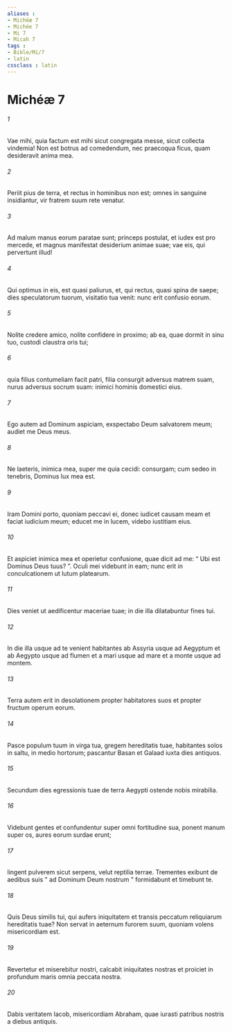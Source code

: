 ```yaml
---
aliases : 
- Michéæ 7
- Michée 7
- Mi 7
- Micah 7
tags : 
- Bible/Mi/7
- latin
cssclass : latin
---
```


# Michéæ 7

###### 1
Vae mihi, quia factum est mihi sicut congregata messe, sicut collecta vindemia! Non est botrus ad comedendum, nec praecoqua ficus, quam desideravit anima mea.
###### 2
Periit pius de terra, et rectus in hominibus non est; omnes in sanguine insidiantur, vir fratrem suum rete venatur.
###### 3
Ad malum manus eorum paratae sunt; princeps postulat, et iudex est pro mercede, et magnus manifestat desiderium animae suae; vae eis, qui pervertunt illud!
###### 4
Qui optimus in eis, est quasi paliurus, et, qui rectus, quasi spina de saepe; dies speculatorum tuorum, visitatio tua venit: nunc erit confusio eorum.
###### 5
Nolite credere amico, nolite confidere in proximo; ab ea, quae dormit in sinu tuo, custodi claustra oris tui;
###### 6
quia filius contumeliam facit patri, filia consurgit adversus matrem suam, nurus adversus socrum suam: inimici hominis domestici eius.
###### 7
Ego autem ad Dominum aspiciam, exspectabo Deum salvatorem meum; audiet me Deus meus.
###### 8
Ne laeteris, inimica mea, super me quia cecidi: consurgam; cum sedeo in tenebris, Dominus lux mea est.
###### 9
Iram Domini porto, quoniam peccavi ei, donec iudicet causam meam et faciat iudicium meum; educet me in lucem, videbo iustitiam eius.
###### 10
Et aspiciet inimica mea et operietur confusione, quae dicit ad me: “ Ubi est Dominus Deus tuus? ”. Oculi mei videbunt in eam; nunc erit in conculcationem ut lutum platearum.
###### 11
Dies veniet ut aedificentur maceriae tuae; in die illa dilatabuntur fines tui.
###### 12
In die illa usque ad te venient habitantes ab Assyria usque ad Aegyptum et ab Aegypto usque ad flumen et a mari usque ad mare et a monte usque ad montem.
###### 13
Terra autem erit in desolationem propter habitatores suos et propter fructum operum eorum.
###### 14
Pasce populum tuum in virga tua, gregem hereditatis tuae, habitantes solos in saltu, in medio hortorum; pascantur Basan et Galaad iuxta dies antiquos.
###### 15
Secundum dies egressionis tuae de terra Aegypti ostende nobis mirabilia.
###### 16
Videbunt gentes et confundentur super omni fortitudine sua, ponent manum super os, aures eorum surdae erunt;
###### 17
lingent pulverem sicut serpens, velut reptilia terrae. Trementes exibunt de aedibus suis " ad Dominum Deum nostrum " formidabunt et timebunt te.
###### 18
Quis Deus similis tui, qui aufers iniquitatem et transis peccatum reliquiarum hereditatis tuae? Non servat in aeternum furorem suum, quoniam volens misericordiam est.
###### 19
Revertetur et miserebitur nostri, calcabit iniquitates nostras et proiciet in profundum maris omnia peccata nostra.
###### 20
Dabis veritatem Iacob, misericordiam Abraham, quae iurasti patribus nostris a diebus antiquis.
